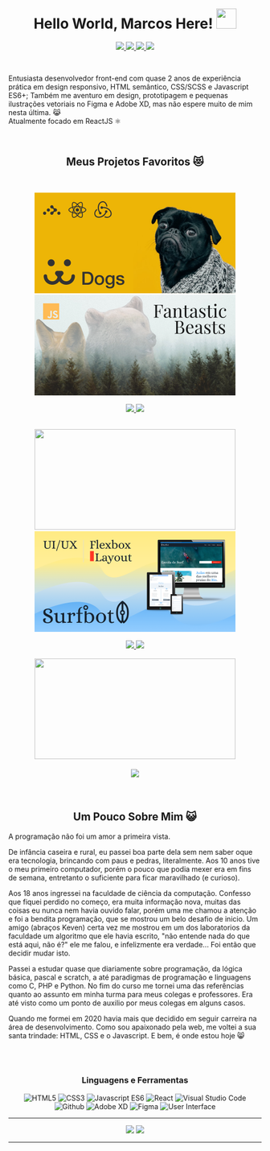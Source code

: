 <h1 align="center">Hello World, Marcos Here! 
<img src="https://media.giphy.com/media/1tTeNNilc8XAdlZTdV/giphy.gif" width="40" height="40" />
</h1>


<p align='center'> 

<a href='https://www.linkedin.com/in/marcos-lopes-ribeiro-júnior-170004163/'> 
<img src="https://img.shields.io/badge/Linkedin-blue?style=for-the-badge&logo=linkedin&labelColor=blue" /> 
</a>

<a href='#'> 
<img src="https://img.shields.io/badge/Discord-Only%20Jack.%230250-101013?style=for-the-badge&logo=discord" /> 
</a>

<a href='https://steamcommunity.com/id/Mlrjack'> 
<img src='https://img.shields.io/badge/Steam-%23171A21?style=for-the-badge&logo=steam' />
</a>
  
<a href='https://codepen.io/mj-lopes'> 
<img src='https://img.shields.io/badge/Codepen-%40mj--lopes-1E1F26?style=for-the-badge&logo=codepen' />
</a>
</p>

<br/>
<p>Entusiasta desenvolvedor front-end com quase 2 anos de experiência prática em design responsivo, HTML semântico, CSS/SCSS e Javascript ES6+; 
Também me aventuro em design, prototipagem e pequenas ilustrações vetoriais no Figma e Adobe XD, mas não espere muito de mim nesta última. 😹<br/>
Atualmente focado em ReactJS ⚛</p>

</br>

<h2 align='center'> Meus Projetos Favoritos 😻 </h2>

</br>

<div align='center' >

  [<img src='https://github.com/mj-lopes/mj-lopes/blob/main/dog-thumb.png' width='400' height='200'/>](https://github.com/mj-lopes/React-Dogs)
  [<img src='https://github.com/mj-lopes/mj-lopes/blob/main/fb-thumb.png' width='400' height='200'/>](https://github.com/mj-lopes/fantastic-beasts)
  
  <a href='https://github.com/mj-lopes/React-Dogs'>  
    <img src='https://github-readme-stats.vercel.app/api/pin/?username=mj-lopes&repo=React-Dogs&title_color=d37a37&bg_color=090b0f&hide_border=true&text_color=aaaaaa' />   
  </a>

  <a href='https://github.com/mj-lopes/fantastic-beasts'>
    <img src='https://github-readme-stats.vercel.app/api/pin/?username=mj-lopes&repo=fantastic-beasts&title_color=d37a37&bg_color=090b0f&hide_border=true&text_color=aaaaaa' />   
  </a>    

</br>
</br>
  
  [<img src='https://user-images.githubusercontent.com/56007721/141238303-8d5c1b71-f278-4d8d-ab1d-ee01900692b2.png'  width='400' height='200' />](https://github.com/mj-lopes/Weather-app) 
  [<img src='https://github.com/mj-lopes/mj-lopes/blob/main/suft-thumb.png' width='400' height='200' />](https://github.com/mj-lopes/surfBot-UI)  
  
  <a href='https://github.com/mj-lopes/Weather-app'>  
    <img src='https://github-readme-stats.vercel.app/api/pin/?username=mj-lopes&repo=Weather-app&title_color=d37a37&bg_color=090b0f&hide_border=true&text_color=aaaaaa' />    
  </a>

  <a href='https://github.com/mj-lopes/surfBot-UI'>  
    <img src='https://github-readme-stats.vercel.app/api/pin/?username=mj-lopes&repo=surfBot-UI&title_color=d37a37&bg_color=090b0f&hide_border=true&text_color=aaaaaa' /> 
  </a>
  
</br>
</br>  
  
  <a href='https://github.com/mj-lopes/Restaurant-finder'>     
    <img src='https://user-images.githubusercontent.com/56007721/141236116-1b19b1e9-3a3e-4ce3-8d27-d7c99ff0a1c3.png' width='400' height='200' />     
    </br>
    </br>  
    <img src='https://github-readme-stats.vercel.app/api/pin/?username=mj-lopes&repo=Restaurant-finder&title_color=d37a37&bg_color=090b0f&hide_border=true&text_color=aaaaaa' /> 
  </a>

</div>

</br>
</br>

<h2 align='center'> Um Pouco Sobre Mim 😺</h1>

<!-- 
- A programação não foi um amor a primeira vista. Era umas das matérias que eu mais desconhecia a principio, mas esse desconhecimento que me fez interessar mais e mais por ela.
- Tive uma infância caseira e rural. Só tive contato com computadores aos 10 anos, o que pode ser considerado o responsável pelo o meu facinio e curiosidade pela a área.
- Ciência da computação foi a minha segunda escolha de curso superior. Quase cursei Direito, porém a pedido do meu pai fui estudar o que eu mais amava.
- Pode-se perceber que tenho um bom cado de projetos que envolvem animais, e que o meu perfil é de tema de gatos, isto é porque adoro animais desde a infância.
- Aliás, tenho atualmente 4 gatos haha. -->
 
<p>A programação não foi um amor a primeira vista.</p>
 
<p> De infância caseira e rural, eu passei boa parte dela sem nem saber oque era tecnologia, brincando com paus e pedras, literalmente. Aos 10 anos tive o meu primeiro computador, porém o pouco que podia mexer era em fins de semana, entretanto o suficiente para ficar maravilhado (e curioso).</p>
 
 <p> Aos 18 anos ingressei na faculdade de ciência da computação. Confesso que fiquei perdido no começo, era muita informação nova, muitas das coisas eu nunca nem havia ouvido falar, porém uma me chamou a atenção e foi a bendita programação, que se mostrou um belo desafio de inicio. Um amigo (abraços Keven) certa vez me mostrou em um dos laboratorios da faculdade um algoritmo que ele havia escrito, "não entende nada do que está aqui, não é?" ele me falou, e infelizmente era verdade... Foi então que decidir mudar isto.</p> 
 
 <p> Passei a estudar quase que diariamente sobre programação, da lógica básica, pascal e scratch, a até paradigmas de programação e linguagens como C, PHP e Python. No fim do curso me tornei uma das referências quanto ao assunto em minha turma para meus colegas e professores. Era até visto como um ponto de auxilio por meus colegas em alguns casos.</p>
 
 <p> Quando me formei em 2020 havia mais que decidido em seguir carreira na área de desenvolvimento. Como sou apaixonado pela web, me voltei a sua santa trindade: HTML, CSS e o Javascript. E bem, é onde estou hoje 😸</p>
  
</br>
</br>

<h3 align='center'>Linguagens e Ferramentas</h3>
 <p align="center">
  <img alt='HTML5' src="https://img.icons8.com/color/48/000000/html-5--v1.png"/>  
  <img alt='CSS3' src="https://img.icons8.com/color/48/000000/css3.png"/>
  <img alt='Javascript ES6' src="https://img.icons8.com/color/48/000000/javascript--v1.png"/>
  <img alt='React' src="https://img.icons8.com/ultraviolet/40/000000/react--v1.png"/>
  <img alt='Visual Studio Code' src="https://img.icons8.com/fluency/48/000000/visual-studio-code-2019.png"/>
  <img alt='Github' src="https://img.icons8.com/fluency/48/000000/github.png"/>
  <img alt='Adobe XD' src="https://img.icons8.com/color/48/000000/adobe-xd--v1.png"/>  
  <img alt='Figma' src="https://img.icons8.com/color/48/000000/figma--v1.png"/>
  <img alt='User Interface' src="https://img.icons8.com/external-kiranshastry-lineal-color-kiranshastry/48/000000/external-ui-online-learning-kiranshastry-lineal-color-kiranshastry.png"/> 
</p>

--- 

<div align='center'>
  <img src='https://github-readme-stats.vercel.app/api?username=mj-lopes&show_icons=true&title_color=d37a37&bg_color=090b0f&hide_border=true&text_color=aaaaaa&icon_color=b24d0a' />
  <a href='https://github.com/mj-lopes'>
  <img src='https://github-readme-stats.vercel.app/api/top-langs/?username=mj-lopes&layout=compact&hide=PHP&show_icons=true&title_color=d37a37&bg_color=090b0f&hide_border=true&text_color=aaaaaa&icon_color=b24d0a' />
</div>
 
--- 
